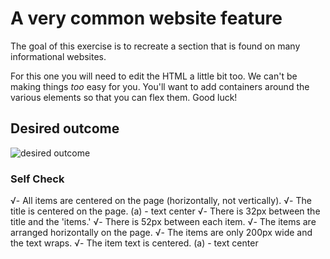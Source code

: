 # A very common website feature

The goal of this exercise is to recreate a section that is found on many informational websites.

For this one you will need to edit the HTML a little bit too. We can't be making things _too_ easy for you. You'll want to add containers around the various elements so that you can flex them. Good luck!

## Desired outcome

![desired outcome](./desired-outcome.png)

### Self Check

√- All items are centered on the page (horizontally, not vertically).
√- The title is centered on the page. (a) - text center
√- There is 32px between the title and the 'items.'
√- There is 52px between each item.
√- The items are arranged horizontally on the page. 
√- The items are only 200px wide and the text wraps.
√- The item text is centered. (a) - text center